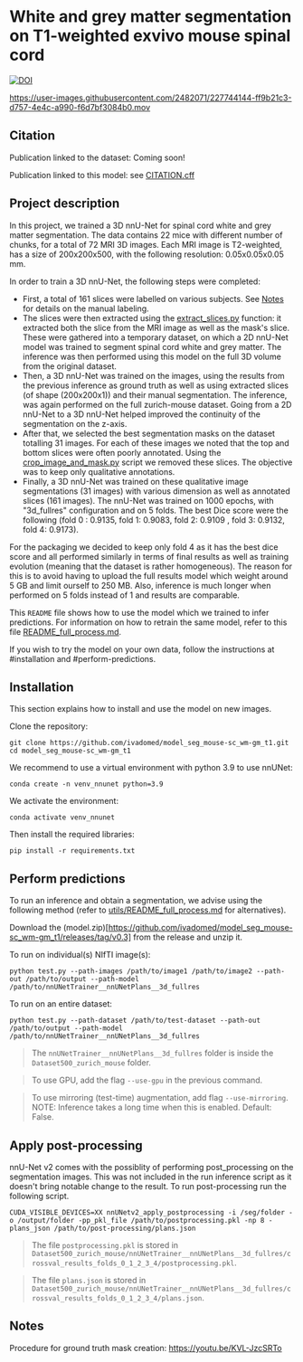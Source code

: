 # White and grey matter segmentation on T1-weighted exvivo mouse spinal cord

[![DOI](https://zenodo.org/badge/587907110.svg)](https://doi.org/10.5281/zenodo.7772350)

https://user-images.githubusercontent.com/2482071/227744144-ff9b21c3-d757-4e4c-a990-f6d7bf3084b0.mov

## Citation

Publication linked to the dataset: Coming soon!

Publication linked to this model: see [CITATION.cff](./CITATION.cff)


## Project description

In this project, we trained a 3D nnU-Net for spinal cord white and grey matter segmentation. The data contains 22 mice with different number of chunks, for a total of 72 MRI 3D images. Each MRI image is T2-weighted, has a size of 200x200x500, with the following resolution: 0.05x0.05x0.05 mm. 

In order to train a 3D nnU-Net, the following steps were completed: 
- First, a total of 161 slices were labelled on various subjects. See [Notes](#notes) for details on the manual labeling.
- The slices were then extracted using the [extract_slices.py](./utils/extract_slices.py) function: it extracted both the slice from the MRI image as well as the mask's slice. These were gathered into a temporary dataset, on which a 2D nnU-Net model was trained to segment spinal cord white and grey matter. The inference was then performed using this model on the full 3D volume from the original dataset. 
- Then, a 3D nnU-Net was trained on the images, using the results from the previous inference as ground truth as well as using extracted slices (of shape (200x200x1)) and their manual segmentation. The inference, was again performed on the full zurich-mouse dataset. Going from a 2D nnU-Net to a 3D nnU-Net helped improved the continuity of the segmentation on the z-axis. 
- After that, we selected the best segmentation masks on the dataset totalling 31 images. For each of these images we noted that the top and bottom slices were often poorly annotated. Using the [crop_image_and_mask.py](./utils/crop_image_and_mask.py) script we removed these slices. The objective was to keep only qualitative annotations. 
- Finally, a 3D nnU-Net was trained on these qualitative image segmentations (31 images) with various dimension as well as annotated slices (161 images). The nnU-Net was trained on 1000 epochs, with "3d_fullres" configuration and on 5 folds. The best Dice score were the following (fold 0 : 0.9135, fold 1: 0.9083, fold 2: 0.9109 , fold 3: 0.9132, fold 4: 0.9173). 

For the packaging we decided to keep only fold 4 as it has the best dice score and all performed similarly in terms of final results as well as training evolution (meaning that the dataset is rather homogeneous). The reason for this is to avoid having to upload the full results model which weight around 5 GB and limit ourself to 250 MB. Also, inference is much longer when performed on 5 folds instead of 1 and results are comparable. 

This `README` file shows how to use the model which we trained to infer predictions. For information on how to retrain the same model, refer to this file [README_full_process.md](https://github.com/ivadomed/model_seg_mouse-sc_wm-gm_t1/blob/main/utils/README_full_process.md). 

If you wish to try the model on your own data, follow the instructions at #installation and #perform-predictions.

## Installation

This section explains how to install and use the model on new images. 

Clone the repository:
~~~
git clone https://github.com/ivadomed/model_seg_mouse-sc_wm-gm_t1.git
cd model_seg_mouse-sc_wm-gm_t1
~~~

We recommend to use a virtual environment with python 3.9 to use nnUNet: 
~~~
conda create -n venv_nnunet python=3.9
~~~

We activate the environment:
~~~
conda activate venv_nnunet
~~~

Then install the required libraries:
~~~
pip install -r requirements.txt
~~~

## Perform predictions

To run an inference and obtain a segmentation, we advise using the following method (refer to [utils/README_full_process.md](https://github.com/ivadomed/model_seg_mouse-sc_wm-gm_t1/blob/main/utils/README_full_process.md) for alternatives). 

Download the (model.zip)[https://github.com/ivadomed/model_seg_mouse-sc_wm-gm_t1/releases/tag/v0.3] from the release and unzip it. 

To run on individual(s) NIfTI image(s):
~~~
python test.py --path-images /path/to/image1 /path/to/image2 --path-out /path/to/output --path-model /path/to/nnUNetTrainer__nnUNetPlans__3d_fullres
~~~

To run on an entire dataset:
~~~
python test.py --path-dataset /path/to/test-dataset --path-out /path/to/output --path-model /path/to/nnUNetTrainer__nnUNetPlans__3d_fullres
~~~

> The `nnUNetTrainer__nnUNetPlans__3d_fullres` folder is inside the `Dataset500_zurich_mouse` folder.

> To use GPU, add the flag `--use-gpu` in the previous command.

> To use mirroring (test-time) augmentation, add flag `--use-mirroring`. NOTE: Inference takes a long time when this is enabled. Default: False.

## Apply post-processing

nnU-Net v2 comes with the possiblity of performing post_processing on the segmentation images. This was not included in the run inference script as it doesn't bring notable change to the result. To run post-processing run the following script.

~~~
CUDA_VISIBLE_DEVICES=XX nnUNetv2_apply_postprocessing -i /seg/folder -o /output/folder -pp_pkl_file /path/to/postprocessing.pkl -np 8 -plans_json /path/to/post-processing/plans.json
~~~

> The file `postprocessing.pkl` is stored in `Dataset500_zurich_mouse/nnUNetTrainer__nnUNetPlans__3d_fullres/crossval_results_folds_0_1_2_3_4/postprocessing.pkl`.

> The file `plans.json` is stored in `Dataset500_zurich_mouse/nnUNetTrainer__nnUNetPlans__3d_fullres/crossval_results_folds_0_1_2_3_4/plans.json`. 

## Notes

Procedure for ground truth mask creation: https://youtu.be/KVL-JzcSRTo
